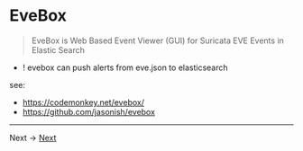 # EveBox

> EveBox is Web Based Event Viewer (GUI) for Suricata EVE Events in Elastic Search

* ! evebox can push alerts from eve.json to elasticsearch 

see:

* https://codemonkey.net/evebox/
* https://github.com/jasonish/evebox

----
Next -> [Next](install.md)
